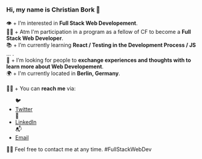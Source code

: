  <h3>Hi, my name is Christian Bork 👋</h3> 

👁 + I’m interested in **Full Stack Web Developement**. <br>
👨‍🎓 + Atm I'm participation in a program as a fellow of CF to become a **Full Stack Web Developer**. <br>
📚 + I’m currently learning **React / Testing in the Development Process / JS** ... .<br>
👥 + I’m looking for people to **exchange experiences and thoughts with to learn more about Web Developement**.<br>
🌍 + I'm currently located in **Berlin, Germany**. <br> <br>
👨‍💻 + You can **reach me** via: 
  <ul> 
  🐦 <li><a href=https://twitter.com/Borkkriz>Twitter</a></li>
  💼 <li><a href=https://www.linkedin.com/in/christian-bork-8a809b243>LinkedIn</a></li>
  📬 <li><a href=mailto:christianbork.private@gmail.com>Email</a></li>
  </ul>
  
  🧡🤝 Feel free to contact me at any time. #FullStackWebDev

<!---
Borkkris/Borkkris is a ✨ special ✨ repository because its `README.md` (this file) appears on your GitHub profile.
You can click the Preview link to take a look at your changes.
--->
